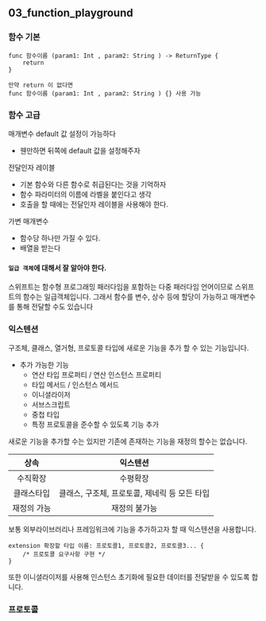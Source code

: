 ## 03_function_playground
### 함수 기본

```
func 함수이름 (param1: Int , param2: String ) -> ReturnType {
    return 
}

만약 return 이 없다면 
func 함수이름 (param1: Int , param2: String ) {} 사용 가능
```

### 함수 고급

매개변수 default 값 설정이 가능하다
- 웬만하면 뒤쪽에 default 값을 설정해주자

전달인자 레이블 
- 기본 함수와 다른 함수로 취급된다는 것을 기억하자
- 함수 파라미터의 이름에 라벨을 붙인다고 생각 
- 호출을 할 때에는 전달인자 레이블을 사용해야 한다.

가변 매개변수
- 함수당 하나만 가질 수 있다.
- 배열을 받는다


#### `일급 객체`에 대해서 잘 알아야 한다.

스위프트는 함수형 프로그래밍 패러다임을 포함하는 다중 패러다임 언어이므로 스위프트의 함수는 일급객체입니다. 그래서 함수를 변수, 상수 등에 할당이 가능하고 매개변수를 통해 전달할 수도 있습니다















### 익스텐션

구조체, 클래스, 열거형, 프로토콜 타입에 새로운 기능을 추가 할 수 있는 기능입니다.

- 추가 가능한 기능
    - 연산 타입 프로퍼티 / 연산 인스턴스 프로퍼티
    - 타입 메서드 / 인스턴스 메서드
    - 이니셜라이저
    - 서브스크립트
    - 중첩 타입
    - 특정 프로토콜을 준수할 수 있도록 기능 추가

새로운 기능을 추가할 수는 있지만 기존에 존재하는 기능을 재정의 할수는 없습니다.

|상속|익스텐션|
|:--:|:--:|
|수직확장|수평확장|
|클래스타입|클래스, 구조체, 프로토콜, 제네릭 등 모든 타입|
|재정의 가능|재정의 불가능|

보통 외부라이브러리나 프레임워크에 기능을 추가하고자 할 때 익스텐션을 사용합니다.

```
extension 확장할 타입 이름: 프로토콜1, 프로토콜2, 프로토콜3... {
    /* 프로토콜 요구사항 구현 */
}

```

또한 이니셜라이저를 사용해 인스턴스 초기화에 필요한 데이터를 전달받을 수 있도록 합니다.

### 프로토콜



